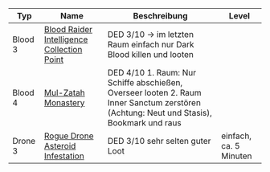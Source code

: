 |Typ|Name|Beschreibung|Level|
|---|---|---|---|
|Blood 3|[Blood Raider Intelligence Collection Point](http://de.sistersprobe.wikia.com/wiki/Blood_Raider_Intelligence_Collection_Point)|<span class="green">DED 3/10</span> -> im letzten Raum einfach nur Dark Blood killen und looten||
|Blood 4|[Mul-Zatah Monastery](http://de.sistersprobe.wikia.com/wiki/Mul-Zatah_Monastery)|<span class="green">DED 4/10</span> 1. Raum: Nur Schiffe abschießen, Overseer looten 2. Raum Inner Sanctum zerstören (Achtung: Neut und Stasis), Bookmark und raus||
|Drone 3|[Rogue Drone Asteroid Infestation](http://de.sistersprobe.wikia.com/wiki/Rogue_Drone_Asteroid_Infestation)|<span class="green">DED 3/10</span> sehr selten guter Loot|einfach, ca. 5 Minuten|
